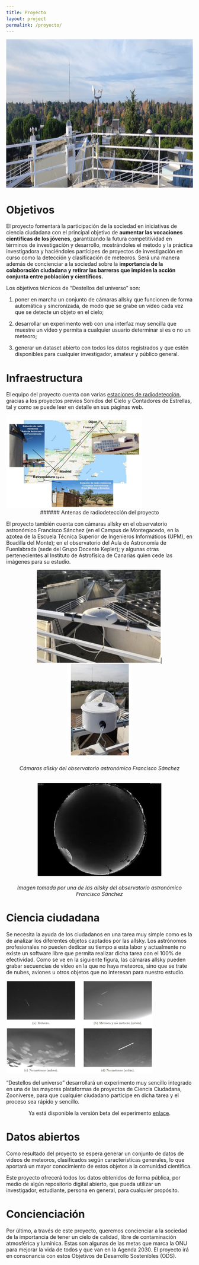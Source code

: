 ```yaml
---
title: Proyecto
layout: project
permalink: /proyecto/
---
```


<img src="../docs/images/imagen_proyecto1.png" style="height:400px">

# Objetivos

El proyecto fomentará la participación de la sociedad en iniciativas de ciencia ciudadana con el principal objetivo de **aumentar las vocaciones científicas de los jóvenes**, garantizando la futura competitividad en términos de investigación y desarrollo, mostrándoles el método y la práctica investigadora y haciéndoles partícipes de proyectos de investigación en curso como la detección y clasificación de meteoros. Será una manera además de concienciar a la sociedad sobre la **importancia de la colaboración ciudadana y retirar las barreras que impiden la acción conjunta entre población y científicos.**

Los objetivos técnicos de “Destellos del universo” son: 

1) poner en marcha un conjunto de cámaras allsky que funcionen de forma automática y sincronizada, de modo que se grabe un vídeo cada vez que se detecte un objeto en el cielo; 

2) desarrollar un experimento web con una interfaz muy sencilla que muestre un vídeo y permita a cualquier usuario determinar si es o no un meteoro; 

3) generar un dataset abierto con todos los datos registrados y que estén disponibles para cualquier investigador, amateur y público general.

# Infraestructura

El equipo del proyecto cuenta con varias [estaciones de radiodetección](https://cslab-upm.github.io/sonidosdelcielo/proyecto/), gracias a los proyectos previos Sonidos del Cielo y Contadores de Estrellas, tal y como se puede leer en detalle en sus páginas web. 

<img src="../docs/images/imagen_proyecto2.png" style="height:250px">
<div style="text-align: center;">
###### Antenas de radiodetección del proyecto
<div style="text-align: left;">

El proyecto también cuenta con cámaras allsky en el observatorio astronómico Francisco Sánchez (en el Campus de Montegacedo, en la azotea de la Escuela Técnica Superior de Ingenieros Informáticos (UPM), en Boadilla del Monte); en el observatorio del Aula de Astronomía de Fuenlabrada (sede del Grupo Docente Kepler); y algunas otras pertenecientes al Instituto de Astrofísica de Canarias quien cede las imágenes para su estudio.

<div style="text-align: center;">

<img src="../docs/images/imagen_proyecto3.png" style="height:250px">|<img src="../docs/images/imagen_proyecto4.png" style="height:250px">

###### Cámaras allsky del observatorio astronómico Francisco Sánchez

<img src="../docs/images/imagen_proyecto5.png" style="height:250px">

###### Imagen tomada por una de las allsky del observatorio astronómico Francisco Sánchez
<div style="text-align: left;">

# Ciencia ciudadana

Se necesita la ayuda de los ciudadanos en una tarea muy simple como es la de analizar los diferentes objetos captados por las allsky. Los astrónomos profesionales no pueden dedicar su tiempo a esta labor y actualmente no existe un software libre que permita realizar dicha tarea con el 100% de efectividad. Como se ve en la siguiente figura, las cámaras allsky pueden grabar secuencias de vídeo en la que no haya meteoros, sino que se trate de nubes, aviones u otros objetos que no interesan para nuestro estudio.

<img src="../docs/images/imagen_proyecto6.png" style="height:250px">

“Destellos del universo” desarrollará un experimento muy sencillo integrado en una de las mayores plataformas de proyectos de Ciencia Ciudadana, Zooniverse, para que cualquier ciudadano participe en dicha tarea y el proceso sea rápido y sencillo.

<div style="text-align: center;">

Ya está disponible la versión beta del experimento [enlace](https://www.zooniverse.org/projects/cslab-upm/destellos-del-universo).

<div style="text-align: left;">

# Datos abiertos

Como resultado del proyecto se espera generar un conjunto de datos de vídeos de meteoros, clasificados según características generales, lo que aportará un mayor conocimiento de estos objetos a la comunidad científica.

Este proyecto ofrecerá todos los datos obtenidos de forma pública, por medio de algún repositorio digital abierto, que pueda utilizar un investigador, estudiante, persona en general, para cualquier propósito.

# Concienciación

Por último, a través de este proyecto, queremos concienciar a la sociedad de la importancia de tener un cielo de calidad, libre de contaminación atmosférica y lumínica. Estas son algunas de las metas que marca la ONU para mejorar la vida de todos y que van en la Agenda 2030. El proyecto irá en consonancia con estos Objetivos de Desarrollo Sostenibles (ODS).

